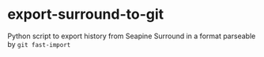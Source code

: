 export-surround-to-git
======================

Python script to export history from Seapine Surround in a format parseable by `git fast-import`
